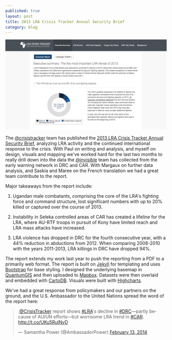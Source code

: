 ```yaml
---
published: true
layout: post
title: 2013 LRA Crisis Tracker Annual Security Brief
category: blog
---
```


<a href="http://reports.lracrisistracker.com/en/annual-2013">
  <img class="post-image" src="/images/annual-2014.png">
</a>

The [@crisistracker](http://twitter.com/crisistracker) team has published the [2013 LRA Crisis Tracker Annual Security Brief](http://reports.lracrisistracker.com/en/annual-2013), analyzing LRA activity and the continued international response to the crisis. With Paul on writing and analysis, and myself on design, visuals and mapping we've worked hard for the last two months to really drill down into the data the [@invisible](http://twitter.com/invisible) team has collected from the early warning network in DRC and CAR. With Margaux on further data analysis, and Saskia and Maree on the French translation we had a great team contribute to the report.

Major takeaways from the report include:

1. Ugandan male combatants, comprising the core of the LRA's fighting force and command structure, lost significant numbers with up to 20% killed or captured over the course of 2013.

2. Instability in Seleka controlled areas of CAR has created a lifeline for the LRA, where AU-RTF troops in pursuit of Kony have limited reach and LRA mass attacks have increased.

3. LRA violence has dropped in DRC for the fourth consecutive year, with a 44% reduction in abductions from 2012. When comparing 2008-2010 with the years 2011-2013, LRA killings in DRC have dropped 94%.

The report extends my work last year to push the reporting from a PDF to a primarily web format. The report is built on [Jekyll](http://http://jekyllrb.com/) for templating and uses [Bootstrap](http://getbootstrap.com/) for base styling. I designed the underlying basemap in [QuantumGIS](http://www.qgis.org/) and then uploaded to [Mapbox](http://mapbox.com). Datasets were then overlaid and embedded with [CartoDB](http://cartodb.com/). Visuals were built with [Highcharts](http://www.highcharts.com/).

We've had a great response from policymakers and our partners on the ground, and the U.S. Ambassador to the United Nations spread the word of the report here:

<div class="tweet">
  <blockquote class="twitter-tweet" lang="en"><p>.<a href="https://twitter.com/CrisisTracker">@CrisisTracker</a> report shows <a href="https://twitter.com/search?q=%23LRA&amp;src=hash">#LRA</a>&#39;s decline in <a href="https://twitter.com/search?q=%23DRC&amp;src=hash">#DRC</a>—partly because of AU/UN efforts—but worrisome LRA trend in <a href="https://twitter.com/search?q=%23CAR&amp;src=hash">#CAR</a>. <a href="http://t.co/UKu5RuINyD">http://t.co/UKu5RuINyD</a></p>&mdash; Samantha Power (@AmbassadorPower) <a href="https://twitter.com/AmbassadorPower/statuses/433996932466212864">February 13, 2014</a></blockquote>
  <script async src="//platform.twitter.com/widgets.js" charset="utf-8"></script>
</div>